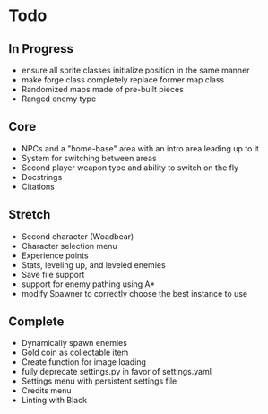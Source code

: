 # Todo

## In Progress

- ensure all sprite classes initialize position in the same manner
- make forge class completely replace former map class
- Randomized maps made of pre-built pieces  
- Ranged enemy type  

## Core

- NPCs and a "home-base" area with an intro area leading up to it  
- System for switching between areas  
- Second player weapon type and ability to switch on the fly  
- Docstrings
- Citations
  
## Stretch

- Second character (Woadbear)  
- Character selection menu  
- Experience points  
- Stats, leveling up, and leveled enemies  
- Save file support  
- support for enemy pathing using A*
- modify Spawner to correctly choose the best instance to use

## Complete

- Dynamically spawn enemies
- Gold coin as collectable item  
- Create function for image loading
- fully deprecate settings.py in favor of settings.yaml
- Settings menu with persistent settings file  
- Credits menu  
- Linting with Black
  